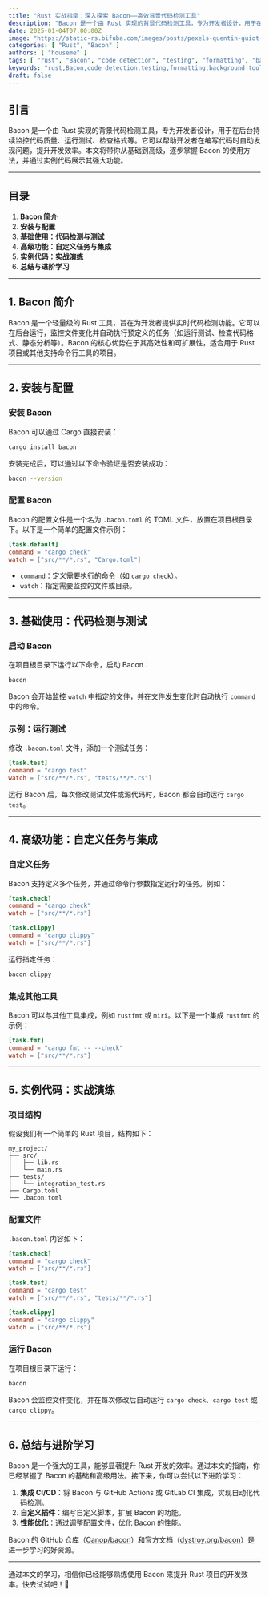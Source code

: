 ```yaml
---
title: "Rust 实战指南：深入探索 Bacon——高效背景代码检测工具"
description: "Bacon 是一个由 Rust 实现的背景代码检测工具，专为开发者设计，用于在后台持续监控代码质量、运行测试、检查格式等。它可以帮助开发者在编写代码时自动发现问题，提升开发效率。本文将带你从基础到高级，逐步掌握 Bacon 的使用方法，并通过实例代码展示其强大功能。"
date: 2025-01-04T07:00:00Z
image: "https://static-rs.bifuba.com/images/posts/pexels-quentin-guiot-1392035088-30026004-1920.jpg"
categories: [ "Rust", "Bacon" ]
authors: [ "houseme" ]
tags: [ "rust", "Bacon", "code detection", "testing", "formatting", "background tool" ]
keywords: "rust,Bacon,code detection,testing,formatting,background tool"
draft: false
---
```


## 引言

Bacon 是一个由 Rust 实现的背景代码检测工具，专为开发者设计，用于在后台持续监控代码质量、运行测试、检查格式等。它可以帮助开发者在编写代码时自动发现问题，提升开发效率。本文将带你从基础到高级，逐步掌握 Bacon 的使用方法，并通过实例代码展示其强大功能。

---

## 目录

1. **Bacon 简介**
2. **安装与配置**
3. **基础使用：代码检测与测试**
4. **高级功能：自定义任务与集成**
5. **实例代码：实战演练**
6. **总结与进阶学习**

---

## 1. Bacon 简介

Bacon 是一个轻量级的 Rust 工具，旨在为开发者提供实时代码检测功能。它可以在后台运行，监控文件变化并自动执行预定义的任务（如运行测试、检查代码格式、静态分析等）。Bacon 的核心优势在于其高效性和可扩展性，适合用于 Rust 项目或其他支持命令行工具的项目。

---

## 2. 安装与配置

### 安装 Bacon

Bacon 可以通过 Cargo 直接安装：

```bash
cargo install bacon
```

安装完成后，可以通过以下命令验证是否安装成功：

```bash
bacon --version
```

### 配置 Bacon

Bacon 的配置文件是一个名为 `.bacon.toml` 的 TOML 文件，放置在项目根目录下。以下是一个简单的配置文件示例：

```toml
[task.default]
command = "cargo check"
watch = ["src/**/*.rs", "Cargo.toml"]
```

- `command`：定义需要执行的命令（如 `cargo check`）。
- `watch`：指定需要监控的文件或目录。

---

## 3. 基础使用：代码检测与测试

### 启动 Bacon

在项目根目录下运行以下命令，启动 Bacon：

```bash
bacon
```

Bacon 会开始监控 `watch` 中指定的文件，并在文件发生变化时自动执行 `command` 中的命令。

### 示例：运行测试

修改 `.bacon.toml` 文件，添加一个测试任务：

```toml
[task.test]
command = "cargo test"
watch = ["src/**/*.rs", "tests/**/*.rs"]
```

运行 Bacon 后，每次修改测试文件或源代码时，Bacon 都会自动运行 `cargo test`。

---

## 4. 高级功能：自定义任务与集成

### 自定义任务

Bacon 支持定义多个任务，并通过命令行参数指定运行的任务。例如：

```toml
[task.check]
command = "cargo check"
watch = ["src/**/*.rs"]

[task.clippy]
command = "cargo clippy"
watch = ["src/**/*.rs"]
```

运行指定任务：

```bash
bacon clippy
```

### 集成其他工具

Bacon 可以与其他工具集成，例如 `rustfmt` 或 `miri`。以下是一个集成 `rustfmt` 的示例：

```toml
[task.fmt]
command = "cargo fmt -- --check"
watch = ["src/**/*.rs"]
```

---

## 5. 实例代码：实战演练

### 项目结构

假设我们有一个简单的 Rust 项目，结构如下：

```
my_project/
├── src/
│   ├── lib.rs
│   └── main.rs
├── tests/
│   └── integration_test.rs
├── Cargo.toml
└── .bacon.toml
```

### 配置文件

`.bacon.toml` 内容如下：

```toml
[task.check]
command = "cargo check"
watch = ["src/**/*.rs"]

[task.test]
command = "cargo test"
watch = ["src/**/*.rs", "tests/**/*.rs"]

[task.clippy]
command = "cargo clippy"
watch = ["src/**/*.rs"]
```

### 运行 Bacon

在项目根目录下运行：

```bash
bacon
```

Bacon 会监控文件变化，并在每次修改后自动运行 `cargo check`、`cargo test` 或 `cargo clippy`。

---

## 6. 总结与进阶学习

Bacon 是一个强大的工具，能够显著提升 Rust 开发的效率。通过本文的指南，你已经掌握了 Bacon 的基础和高级用法。接下来，你可以尝试以下进阶学习：

1. **集成 CI/CD**：将 Bacon 与 GitHub Actions 或 GitLab CI 集成，实现自动化代码检测。
2. **自定义插件**：编写自定义脚本，扩展 Bacon 的功能。
3. **性能优化**：通过调整配置文件，优化 Bacon 的性能。

Bacon 的 GitHub 仓库（[Canop/bacon](https://github.com/Canop/bacon "Canop/bacon")）和官方文档（[dystroy.org/bacon](https://dystroy.org/bacon/ "dystroy.org/bacon")）是进一步学习的好资源。

---

通过本文的学习，相信你已经能够熟练使用 Bacon 来提升 Rust 项目的开发效率。快去试试吧！🚀
